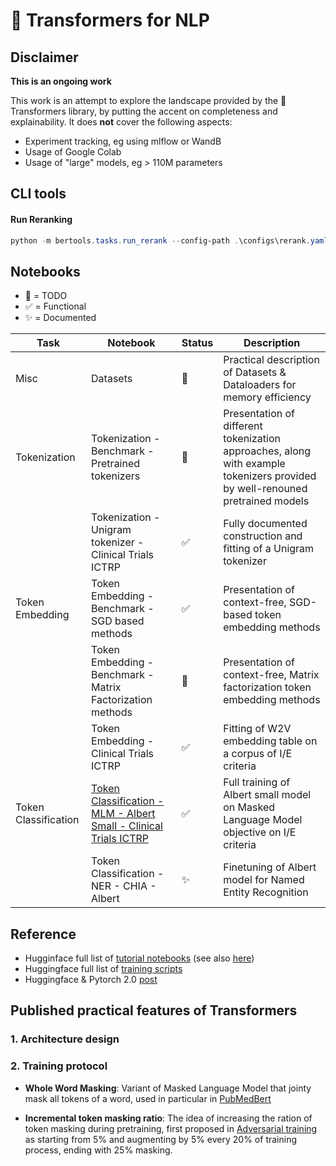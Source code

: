 # :hugs: Transformers for NLP

## Disclaimer

**This is an ongoing work**

This work is an attempt to explore the landscape provided by the :hugs: Transformers library, by putting the accent on completeness and explainability.
It does **not** cover the following aspects:
  - Experiment tracking, eg using mlflow or WandB
  - Usage of Google Colab
  - Usage of "large" models, eg > 110M parameters



## CLI tools

#### Run Reranking
```powershell
python -m bertools.tasks.run_rerank --config-path .\configs\rerank.yaml --logging-dir .\mlruns\rerank\all-mpnet-base-v2-rerank-dummy\run1 --output-dir .\models\rerank\all-mpnet-base-v2-rerank-dummy
```
  
  

## Notebooks
- :black_square_button: = TODO
- :white_check_mark: = Functional
- :sparkles: = Documented

| Task | Notebook | Status | Description |
|-----|-----|-----|-----|
| Misc | Datasets | :black_square_button: |Practical description of Datasets & Dataloaders for memory efficiency |
| Tokenization | Tokenization - Benchmark - Pretrained tokenizers | :black_square_button: | Presentation of different tokenization approaches, along with example tokenizers provided by well-renouned pretrained models |
| | Tokenization - Unigram tokenizer - Clinical Trials ICTRP | :white_check_mark: | Fully documented construction and fitting of a Unigram tokenizer |
| Token Embedding | Token Embedding - Benchmark - SGD based methods | :white_check_mark: | Presentation of context-free, SGD-based token embedding methods |
| | Token Embedding - Benchmark - Matrix Factorization methods | :black_square_button: | Presentation of context-free, Matrix factorization token embedding methods |
| | Token Embedding - Clinical Trials ICTRP | :white_check_mark: | Fitting of W2V embedding table on a corpus of I/E criteria |
| Token Classification | [Token Classification - MLM - Albert Small - Clinical Trials ICTRP](https://github.com/JBAujogue/Transformers-for-NLP/blob/main/notebooks/Token%20Classification%20-%20MLM%20-%20Albert%20Small%20-%20Clinical%20Trials%20ICTRP.ipynb) | :white_check_mark: | Full training of Albert small model on Masked Language Model objective on I/E criteria |
| | Token Classification - NER - CHIA - Albert | :sparkles: | Finetuning of Albert model for Named Entity Recognition |



## Reference

- Hugginface full list of [tutorial notebooks](https://github.com/huggingface/transformers/tree/main/notebooks) (see also [here](https://huggingface.co/docs/transformers/main/notebooks#pytorch-examples))
- Huggingface full list of [training scripts](https://github.com/huggingface/transformers/tree/main/examples/pytorch)
- Huggingface & Pytorch 2.0 [post](https://www.philschmid.de/getting-started-pytorch-2-0-transformers)



## Published practical features of Transformers

### 1. Architecture design


### 2. Training protocol

- **Whole Word Masking**: Variant of Masked Language Model that jointy mask all tokens of a word, used in particular in [PubMedBert](https://arxiv.org/pdf/2007.15779.pdf)

- **Incremental token masking ratio**: The idea of increasing the ration of token masking during pretraining, first proposed in [Adversarial training](https://arxiv.org/pdf/2004.08994.pdf) as starting from 5% and augmenting by 5% every 20% of training process, ending with 25% masking.



